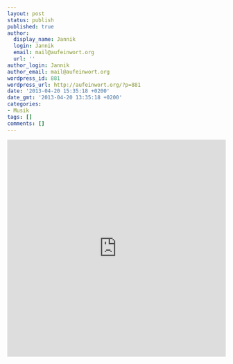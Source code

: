 ```yaml
---
layout: post
status: publish
published: true
author:
  display_name: Jannik
  login: Jannik
  email: mail@aufeinwort.org
  url: ''
author_login: Jannik
author_email: mail@aufeinwort.org
wordpress_id: 881
wordpress_url: http://aufeinwort.org/?p=881
date: '2013-04-20 15:35:18 +0200'
date_gmt: '2013-04-20 13:35:18 +0200'
categories:
- Musik
tags: []
comments: []
---
```

<p><iframe width="100%" height="500px" src="http:&#47;&#47;www.youtube.com&#47;embed&#47;UPOgrtlc_ds?rel=0" frameborder="0" allowfullscreen><&#47;iframe></p>
